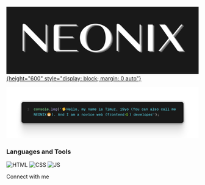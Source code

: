 [![Header](https://github.com/N-E-O-N-I-X/N-E-O-N-I-X/blob/main/assets/header.png){height="600" style="display: block; margin: 0 auto"}](https://github.com/N-E-O-N-I-X)

![About me](https://github.com/N-E-O-N-I-X/N-E-O-N-I-X/blob/main/assets/about.png)

### Languages and Tools
![HTML](https://img.shields.io/badge/-HTML-191919?style=for-the-badge&logo=html5)
![CSS](https://img.shields.io/badge/-CSS-191919?style=for-the-badge&logo=css3&logoColor=0ebeff)
![JS](https://img.shields.io/badge/-JAVASCRIPT-191919?style=for-the-badge&logo=javascript)

Connect with me
